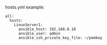 hosts.yml example:
```
all:
  hosts:
    LinuxServer1:
      ansible_host: 192.168.0.10
      ansible_user: admin
      ansible_ssh_private_key_file: ~/pemkey
```